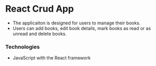 # React Crud App

- The applicaiton is designed for users to manage their books.
- Users can add books, edit book details, mark books as read or as unread and delete books.

### Technologies

- JavaScript with the React framework
